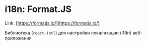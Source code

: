 # i18n: Format.JS

Link: [https://formatjs.io/](https://formatjs.io/)

Библиотека (`react-intl`) для настройки локализации (i18n) веб-приложения
